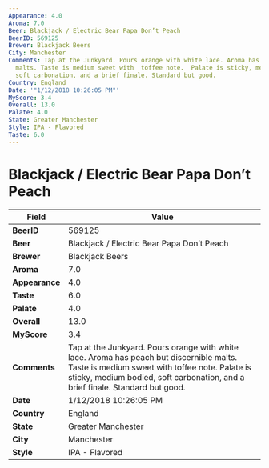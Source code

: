 ```yaml
---
Appearance: 4.0
Aroma: 7.0
Beer: Blackjack / Electric Bear Papa Don’t Peach
BeerID: 569125
Brewer: Blackjack Beers
City: Manchester
Comments: Tap at the Junkyard. Pours orange with white lace. Aroma has peach but discernible
  malts. Taste is medium sweet with  toffee note.  Palate is sticky, medium bodied,
  soft carbonation, and a brief finale. Standard but good.
Country: England
Date: '"1/12/2018 10:26:05 PM"'
MyScore: 3.4
Overall: 13.0
Palate: 4.0
State: Greater Manchester
Style: IPA - Flavored
Taste: 6.0
---
```


# Blackjack / Electric Bear Papa Don’t Peach

| Field         | Value |
|---------------|-------|
| **BeerID** | 569125 |
| **Beer** | Blackjack / Electric Bear Papa Don’t Peach |
| **Brewer** | Blackjack Beers |
| **Aroma** | 7.0 |
| **Appearance** | 4.0 |
| **Taste** | 6.0 |
| **Palate** | 4.0 |
| **Overall** | 13.0 |
| **MyScore** | 3.4 |
| **Comments** | Tap at the Junkyard. Pours orange with white lace. Aroma has peach but discernible malts. Taste is medium sweet with  toffee note.  Palate is sticky, medium bodied, soft carbonation, and a brief finale. Standard but good. |
| **Date** | 1/12/2018 10:26:05 PM |
| **Country** | England |
| **State** | Greater Manchester |
| **City** | Manchester |
| **Style** | IPA - Flavored |
